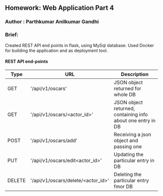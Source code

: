 ## Homework: Web Application Part 4

### Author : Parthkumar Anilkumar Gandhi

### Brief:
Created REST API end points in flask, using MySql database.
Used Docker for building the application and as deployment tool.

#### REST API end-points
|Type| URL      | Description | 
|----| ----------- | ----------- |
|GET|'/api/v1/oscars'| JSON object returned for whole DB|
|GET|'/api/v1/oscars/<actor_id>'| JSON object returned, containing info about one entry in DB|
|POST|'/api/v1/oscars/add'| Receiving a json object and passing one|
|PUT| '/api/v1/oscars/edit<actor_id>'    | Updating the particular entry in DB       | 
|DELETE| '/api/v1/oscars/delete/<actor_id>'    | Deleting the particular entry fmor DB       | 

